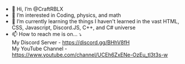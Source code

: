 - 👋 Hi, I’m @CraftRBLX
- 👀 I’m interested in Coding, physics, and math
- 🌱 I’m currently learning the things I haven't learned in the vast HTML, CSS, Javascript, Discord.JS, C++, and C# universe
- 📫 How to reach me is on... ⤵<br>
My Discord Server - https://discord.gg/BHhV8fH<br>
My YouTube Channel - https://www.youtube.com/channel/UCEh6ZxENe-OzEu_tl3t3s-w<br>
